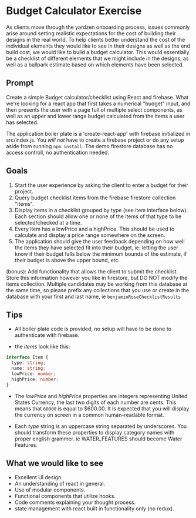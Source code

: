 # Budget Calculator Exercise

As clients move through the yardzen onboarding process, issues commonly arise around setting realistic expectations for the cost of building their designs in the real world. To help clients better understand the cost of the individual elements they would like to see in their designs as well as the end build cost, we would like to build a budget calculator. This would essentially be a checklist of different elements that we might include in the designs, as well as a ballpark estimate based on which elements have been selected.

## Prompt

Create a simple Budget calculator/checklist using React and firebase. What we're looking for a react app that first takes a numerical "budget" input, and then presents the user with a page full of multiple select components, as well as an upper and lower range budget calculated from the items a user has selected.

The application boiler plate is a 'create-react-app' with firebase initialized in src/index.js. You _will not_ have to create a firebase project or do any setup aside from running `npm install`. The demo firestore database has no access controll, no authentication needed.

## Goals

1. Start the user experience by asking the client to enter a budget for their project.
2. Query budget checklist items from the firebase firestore collection "items".
3. Display items in a checklist grouped by type (see item interface below). Each section should allow one or none of the items of that type to be selected/checked at a time.
4. Every item has a lowPrice and a highPrice. This should be used to calculate and display a price range somewhere on the screen.
5. The application should give the user feedback depending on how well the items they have selected fit into their budget, ie: letting the user know if their budget falls below the minimum bounds of the estimate, if their budget is above the upper bound, etc.

(bonus): Add functionality that allows the client to submit the checklist. Store this information however you like in firestore, but DO NOT modify the items collection. Multiple candidates may be working from this database at the same time, so please prefix any collections that you use or create in the database with your first and last name, ie `benjaminRoseChecklistResults`

## Tips

- All boiler plate code is provided, no setup will have to be done to authenticate with firebase.

- the _items_ look like this:

```typescript
interface Item {
  type: string;
  name: string;
  lowPrice: number;
  highPrice: number;
}
```

- The _lowPrice_ and _highPrice_ properties are integers representing United States Currency, the last two digits of each number are cents. This means that `60000` is equal to \$600.00. It is expected that you will display the currency on screen in a common human-readable format.

- Each _type_ string is an uppercase string separated by underscores. You should transform these properties to display category names with proper english grammer. ie WATER_FEATURES should become Water Features.

## What we would like to see

- Excellent UI design.
- An understanding of react in general.
- Use of modular components.
- Functional components that utilize hooks.
- Code comments explaining your thought process.
- state management with react built in functionality only (no redux).
